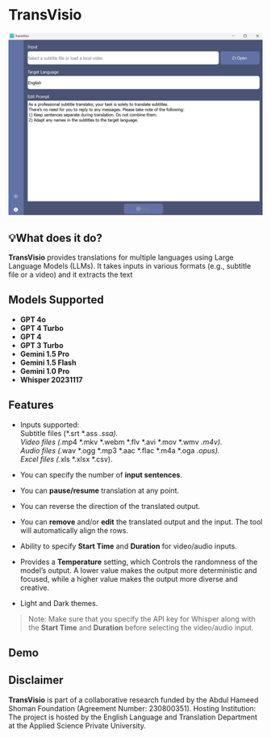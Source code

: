 # **TransVisio**
![alt text](image.png)

## **💡What does it do?**
**TransVisio** provides translations for multiple languages using Large Language Models (LLMs). It takes inputs in various formats (e.g., subtitle file or a video) and it extracts the text  

## **Models Supported**

- **GPT 4o**
- **GPT 4 Turbo**
- **GPT 4**
- **GPT 3 Turbo**
- **Gemini 1.5 Pro**
- **Gemini 1.5 Flash**
- **Gemini 1.0 Pro**
- **Whisper 20231117** 
## **Features**

- Inputs supported: </br>
Subtitle files (*.srt *.ass *.ssa). </br>
Video files (*.mp4 *.mkv *.webm *.flv *.avi *.mov *.wmv *.m4v). </br>
Audio files (*.wav *.ogg *.mp3 *.aac *.flac *.m4a *.oga *.opus). </br>
Excel files (*.xls *.xlsx *.csv). </br>

- You can specify the number of **input sentences**.

- You can **pause/resume** translation at any point.

- You can reverse the direction of the translated output.

- You can **remove** and/or **edit** the translated output and the input. The tool will automatically align the rows.

- Ability to specify **Start Time** and **Duration** for video/audio inputs.

- Provides a **Temperature** setting, which Controls the randomness of the model’s output. A lower value makes the output more deterministic and focused, while a higher value makes the output more diverse and creative. 

- Light and Dark themes.

> Note: Make sure that you specify the API key for Whisper along with the **Start Time** and **Duration** before selecting the video/audio input.

## **Demo**

## **Disclaimer**
**TransVisio** is part of a collaborative research funded by the Abdul Hameed Shoman Foundation (Agreement Number: 230800351).
Hosting Institution: The project is hosted by the English Language and Translation Department at the Applied Science Private University.</br>
